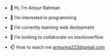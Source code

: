 - 👋 Hi, I’m Anisur Rahman
- 👀 I’m interested in programming
- 🌱 I’m currently learning web devlopment

- 💞️ I’m looking to collaborate on stackoverflow
- 📫 How to reach me armunna223@gmail.com

<!---
anisur6/anisur6 is a ✨ special ✨ repository because its `README.md` (this file) appears on your GitHub profile.
You can click the Preview link to take a look at your changes.
--->
